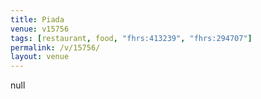 ```yaml
---
title: Piada
venue: v15756
tags: [restaurant, food, "fhrs:413239", "fhrs:294707"]
permalink: /v/15756/
layout: venue
---
```

null